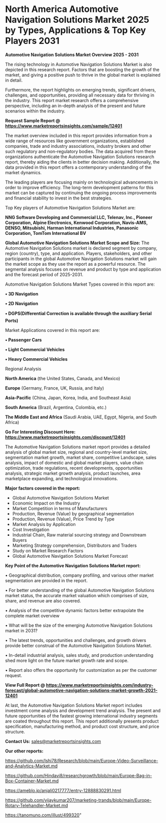 # North America Automotive Navigation Solutions Market 2025 by Types, Applications & Top Key Players 2031

<Strong> Automotive Navigation Solutions Market Overview 2025 - 2031</strong>

The rising technology in Automotive Navigation Solutions Market is also depicted in this research report. Factors that are boosting the growth of the market, and giving a positive push to thrive in the global market is explained in detail.

Furthermore, the report highlights on emerging trends, significant drivers, challenges, and opportunities, providing all necessary data for thriving in the industry. This report market research offers a comprehensive perspective, including an in-depth analysis of the present and future scenarios within the industry.

<strong>Request Sample Report @ <a href=https://www.marketreportsinsights.com/sample/12401>https://www.marketreportsinsights.com/sample/12401</a></strong>

The market overview included in this report provides information from a wide range of resources like government organizations, established companies, trade and industry associations, industry brokers and other such regulatory and non-regulatory bodies. The data acquired from these organizations authenticate the Automotive Navigation Solutions research report, thereby aiding the clients in better decision making. Additionally, the data provided in this report offers a contemporary understanding of the market dynamics.

The leading players are focusing mainly on technological advancements in order to improve efficiency. The long-term development patterns for this market can be captured by continuing the ongoing process improvements and financial stability to invest in the best strategies.

Top Key players of Automotive Navigation Solutions Market are:

<strong>NNG Software Developing and Commercial LLC, Telenav, Inc., Pioneer Corporation, Alpine Electronics, Kenwood Corporation, Navis-AMS, DENSO, Mitsubishi, Harman International Industries, Panasonic Corporation, TomTom International BV</strong>

<strong><b>Global Automotive Navigation Solutions Market Scope and Size:</b></strong>
The Automotive Navigation Solutions market is declared segment by company, region (country), type, and application. Players, stakeholders, and other participants in the global Automotive Navigation Solutions market will gain the market scope as they use the report as a powerful resource. The segmental analysis focuses on revenue and product by type and application and the forecast period of 2025-2031.

Automotive Navigation Solutions Market Types covered in this report are:

<strong>• 3D Navigation

• 2D Navigation

• DGPS(Differential Correction is available through the auxiliary Serial Ports)</strong>

Market Applications covered in this report are:

<strong>• Passenger Cars

• Light Commercial Vehicles

• Heavy Commercial Vehicles</strong> 

Regional Analysis

<strong>North America</strong> (the United States, Canada, and Mexico)

<strong>Europe</strong> (Germany, France, UK, Russia, and Italy)

<strong>Asia-Pacific</strong> (China, Japan, Korea, India, and Southeast Asia)

<strong>South America</strong> (Brazil, Argentina, Colombia, etc.)

<strong>The Middle East and Africa</strong> (Saudi Arabia, UAE, Egypt, Nigeria, and South Africa)

<strong>Go For Interesting Discount Here: <a href=https://www.marketreportsinsights.com/discount/12401>https://www.marketreportsinsights.com/discount/12401</a></strong>

The Automotive Navigation Solutions market report provides a detailed analysis of global market size, regional and country-level market size, segmentation market growth, market share, competitive Landscape, sales analysis, impact of domestic and global market players, value chain optimization, trade regulations, recent developments, opportunities analysis, strategic market growth analysis, product launches, area marketplace expanding, and technological innovations.

<strong><b>Major factors covered in the report:</b></strong>
<ul>
  <li>Global Automotive Navigation Solutions Market </li>
  <li>Economic Impact on the Industry</li>
  <li>Market Competition in terms of Manufacturers</li>
  <li>Production, Revenue (Value) by geographical segmentation</li>
  <li>Production, Revenue (Value), Price Trend by Type</li>
  <li>Market Analysis by Application</li>
  <li>Cost Investigation</li>
  <li>Industrial Chain, Raw material sourcing strategy and Downstream Buyers</li>
  <li>Marketing Strategy comprehension, Distributors and Traders</li>
  <li>Study on Market Research Factors</li>
  <li>Global Automotive Navigation Solutions Market Forecast</li>
</ul>

<strong><b>Key Point of the Automotive Navigation Solutions Market report:</b></strong>

• Geographical distribution, company profiling, and various other market segmentation are provided in the report.

• For better understanding of the global Automotive Navigation Solutions market status, the accurate market valuation which comprises of size, share, and revenue are also covered.

• Analysis of the competitive dynamic factors better extrapolate the complete market overview

• What will be the size of the emerging Automotive Navigation Solutions market in 2031?

• The latest trends, opportunities and challenges, and growth drivers provide better construal of the Automotive Navigation Solutions Market.

• In-detail industrial analysis, sales study, and production understanding shed more light on the future market growth rate and scope.

• Report also offers the opportunity for customization as per the customer request.

<strong><b>View Full Report @ <a href=https://www.marketreportsinsights.com/industry-forecast/global-automotive-navigation-solutions-market-growth-2021-12401>https://www.marketreportsinsights.com/industry-forecast/global-automotive-navigation-solutions-market-growth-2021-12401</a></b></strong>


At last, the Automotive Navigation Solutions Market report includes investment come analysis and development trend analysis. The present and future opportunities of the fastest growing international industry segments are coated throughout this report. This report additionally presents product specification, manufacturing method, and product cost structure, and price structure.

<strong>Contact Us:</strong>
sales@marketreportsinsights.com

<strong>Our other reports:</strong>

<a href=https://github.com/Ishi78/Research/blob/main/Europe-Video-Surveillance-and-Analytics-Market.md>https://github.com/Ishi78/Research/blob/main/Europe-Video-Surveillance-and-Analytics-Market.md</a>

<a href=https://github.com/Hindavi8/researchgrowth/blob/main/Europe-Bag-in-Box-Container-Market.md>https://github.com/Hindavi8/researchgrowth/blob/main/Europe-Bag-in-Box-Container-Market.md</a>

<a href=https://ameblo.jp/anjali0217777/entry-12888830291.html>https://ameblo.jp/anjali0217777/entry-12888830291.html</a>

<a href=https://github.com/vijaykumar207/marketing-trands/blob/main/Europe-Rotary-Telehandler-Market.md>https://github.com/vijaykumar207/marketing-trands/blob/main/Europe-Rotary-Telehandler-Market.md</a>

<a href=https://tanomuno.com/illust/499320>https://tanomuno.com/illust/499320</a>"
